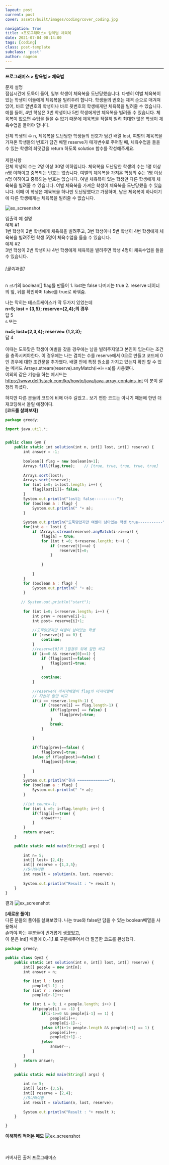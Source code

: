 ```yaml
---
layout: post
current: post
cover: assets/built/images/coding/cover_coding.jpg

navigation: True
title: <프로그래머스> 탐욕법 체육복
date: 2021-07-04 00:14:00
tags: [coding]
class: post-template
subclass: 'post'
author: nageom
---
```

* * *
**프로그래머스 > 탐욕법 > 체육법**

문제 설명<br>
점심시간에 도둑이 들어, 일부 학생이 체육복을 도난당했습니다. 다행히 여벌 체육복이 있는 학생이 이들에게 체육복을 빌려주려 합니다. 학생들의 번호는 체격 순으로 매겨져 있어, 바로 앞번호의 학생이나 바로 뒷번호의 학생에게만 체육복을 빌려줄 수 있습니다. 예를 들어, 4번 학생은 3번 학생이나 5번 학생에게만 체육복을 빌려줄 수 있습니다. 체육복이 없으면 수업을 들을 수 없기 때문에 체육복을 적절히 빌려 최대한 많은 학생이 체육수업을 들어야 합니다.

전체 학생의 수 n, 체육복을 도난당한 학생들의 번호가 담긴 배열 lost, 여벌의 체육복을 가져온 학생들의 번호가 담긴 배열 reserve가 매개변수로 주어질 때, 체육수업을 들을 수 있는 학생의 최댓값을 return 하도록 solution 함수를 작성해주세요.
<br><br>
제한사항<br>
전체 학생의 수는 2명 이상 30명 이하입니다.
체육복을 도난당한 학생의 수는 1명 이상 n명 이하이고 중복되는 번호는 없습니다.
여벌의 체육복을 가져온 학생의 수는 1명 이상 n명 이하이고 중복되는 번호는 없습니다.
여벌 체육복이 있는 학생만 다른 학생에게 체육복을 빌려줄 수 있습니다.
여벌 체육복을 가져온 학생이 체육복을 도난당했을 수 있습니다. 이때 이 학생은 체육복을 하나만 도난당했다고 가정하며, 남은 체육복이 하나이기에 다른 학생에게는 체육복을 빌려줄 수 없습니다.

![ex_screenshot](../../assets/built/images/coding/greedy(1)_1.png)


입출력 예 설명<br>
예제 #1<br>
1번 학생이 2번 학생에게 체육복을 빌려주고, 3번 학생이나 5번 학생이 4번 학생에게 체육복을 빌려주면 학생 5명이 체육수업을 들을 수 있습니다.
<br>
예제 #2<br>
3번 학생이 2번 학생이나 4번 학생에게 체육복을 빌려주면 학생 4명이 체육수업을 들을 수 있습니다.


<h6>[풀이과정]</h6>
n 크기의 boolean[] flag를 만들어
1. lost는 false 나머지는 true 
2. reserve 데이터의 앞, 뒤를 확인하며 false를 true로 바꿔줌.

나는 막히는 테스트케이스가 딱 두가지 있었는데<br>
**n=5; lost = {3,5}; reserve={2,4};의 경우**<br>
답 5<br>
s
또는 <br>

**n=5; lost={2,3,4}; reserve= {1,2,3};** <br>
답 4<br><br>
이때는 도둑맞은 학생이 여벌을 갖을 경우에는 남을 빌려주지않고 본인이 입는다는 조건을 충족시켜야한다. 
이 경우에는 나는 겹치는 수를 reserve에서 0으로 만들고 코드에 0인 경우에 대한 조건문을 추가했다. 
배열 안에 특정 원소를 가지고 있는지 확인 할 수 있는 메서드 Arrays.stream(reserve).anyMatch(i->i==a)를 사용했다.<br>
이외의 같은 기능을 하는 메서드는 https://www.delftstack.com/ko/howto/java/java-array-contains-int 
 이 분이 잘 정리 하셨다. <br>

하지만 다른 분들의 코드에 비해 아주 길었고.. 보기 편한 코드는 아니기 때문에 
한번 더 재코딩해서 올릴 예정이다. <br>
**[코드를 살펴보자]**
~~~ javascript
package greedy;

import java.util.*;


public class Gym {
	public static int solution(int n, int[] lost, int[] reserve) {
        int answer = -1;
        
        boolean[] flag = new boolean[n+1]; 
        Arrays.fill(flag,true);    // [true, true, true, true, true]
        
        Arrays.sort(lost);
        Arrays.sort(reserve);
        for (int i=0; i<lost.length; i++) {
        	flag[lost[i]]= false;   
        }
        System.out.println("lost는 false----------");
        for (boolean a : flag) {
        	System.out.println(" "+ a);
        }
        
        System.out.println("도둑맞았지만 여벌이 남아있는 학생 true-----------");
        for(int a : lost) {
        	if (Arrays.stream(reserve).anyMatch(i->i==a)) {       		
        		flag[a] = true;	 
        		for (int t =0; t<reserve.length; t++) {
        			if (reserve[t]==a) {
        				reserve[t]=0;	
        			}
        			
        		}
        		
        	}
        }
        for (boolean a : flag) {
        	System.out.println(" "+ a);
        }
       
       // System.out.println("start");
        
        for (int i=0; i<reserve.length; i++) {
        	int prev = reserve[i]-1;
        	int post= reserve[i]+1;
        	
        	//도둑맞았지만 여벌이 남아있는 학생
        	if (reserve[i] == 0) {
        		continue;
        	}
        	//reserve[0]이 1일경우 뒤에 갚만 비교
        	if (i==0 && reserve[0]==1) {
        		if (flag[post]==false) {
        			flag[post]=true;
        		}     		
        		
        		continue;
        	}
        	
        	//reserve의 마지막배열이 flag의 마지막일때 
        	// 자신의 앞만 비교
        	if(i == reserve.length-1) {
        		if (reserve[i] == flag.length-1) {
        			if(flag[prev] == false) {
            			flag[prev]=true;
        			}
        			break;    		
        		}
        		
        	}
   	
        	if(flag[prev]==false) {
        		flag[prev]=true;   		
        	}else if (flag[post]==false) {	
        		flag[post]=true;
        		
        	}
        }
        System.out.println("결과 ==============");
        for (boolean a : flag) {
        	System.out.println(" "+ a);
        }
    
        //int count=-1;
        for (int i =0; i<flag.length; i++) {
        	if(flag[i]==true) {
        		answer++;
        	}
        }
        return answer;
    }

	public static void main(String[] args) {
		
		int n= 5;
		int[] lost= {2,4};
		int[] reserve = {1,3,5};
		//5나와야함 
		int result = solution(n, lost, reserve);
		
		System.out.println("Result : "+ result );
	}
}

~~~
결과
![ex_screenshot](../../assets/built/images/coding/greedy(1)_2.png)

**[새로운 풀이]**<br>
다른 분들의 풀이를 살펴보았다. 나는 true와 false만 담을 수 있는 boolean배열을 사용해서 <br>
손봐야 하는 부분들이 번거롭게 생겼었고, <br>
이 분은 int[] 배열에 0,-1,1 로 구분해주어서 더 깔끔한 코드를 완성했다.  <br>
~~~javascript
package greedy;

public class Gym2 {
	public static int solution(int n, int[] lost, int[] reserve) {
		int[] people = new int[n];
        int answer = n;

        for (int l : lost) 
            people[l-1]--;
        for (int r : reserve) 
            people[r-1]++;

        for (int i = 0; i < people.length; i++) {
            if(people[i] == -1) {
                if(i-1>=0 && people[i-1] == 1) {
                    people[i]++;
                    people[i-1]--;
                }else if(i+1< people.length && people[i+1] == 1) {
                    people[i]++;
                    people[i+1]--;
                }else 
                    answer--;
            }
        }
        return answer;
    }

	public static void main(String[] args) {
		
		int n= 5;
		int[] lost= {3,5};
		int[] reserve = {2,4};
		//5나와야함 
		int result = solution(n, lost, reserve);
		
		System.out.println("Result : "+ result );
	}

}

~~~
**이해하려 적어본 메모**
![ex_screenshot](../../assets/built/images/coding/greedy(1)_3.png.jpg)





<br><br>
커버사진 출처 프로그래머스 